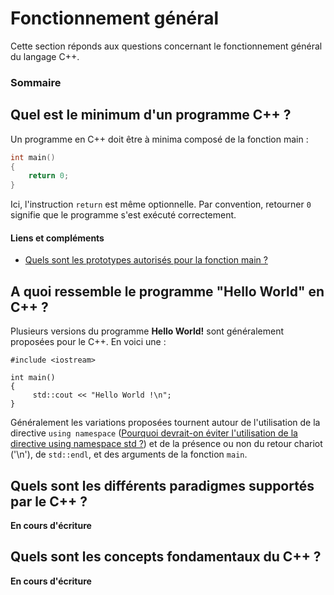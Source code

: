 # Fonctionnement général

Cette section réponds aux questions concernant le fonctionnement général du langage C++.

### Sommaire


## Quel est le minimum d'un programme C++ ?

Un programme en C++ doit être à minima composé de la fonction main :

```cpp
int main()
{    
    return 0;
}
```

Ici, l'instruction `return` est même optionnelle. Par convention, retourner `0` signifie que le programme s'est exécuté correctement.

#### Liens et compléments
 - [Quels sont les prototypes autorisés pour la fonction main ?](https://github.com/cpp-faq/cpp-faq/tree/develop/faq/fr-FR/.faq/404.md)

## A quoi ressemble le programme "Hello World" en C++ ?

Plusieurs versions du programme **Hello World!** sont généralement proposées pour le C++. En voici une :

```
#include <iostream>

int main()
{
     std::cout << "Hello World !\n";
}
```

Généralement les variations proposées tournent autour de l'utilisation de la directive `using namespace` ([Pourquoi devrait-on éviter l'utilisation de la directive using namespace std ?](https://github.com/cpp-faq/cpp-faq/tree/develop/faq/fr-FR/.faq/404.md)) et de la présence ou non du retour chariot ('\n'), de `std::endl`, et des arguments de la fonction `main`.

## Quels sont les différents paradigmes supportés par le C++ ?

**En cours d'écriture**

## Quels sont les concepts fondamentaux du C++ ?

**En cours d'écriture**
